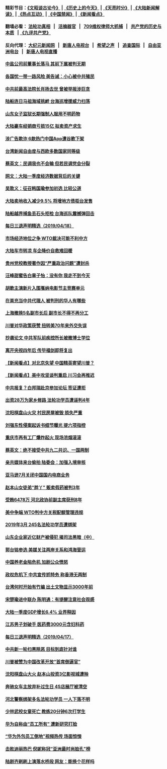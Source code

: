 #### 精彩节目：[《文昭谈古论今》](http://134.209.198.168/wenzhao) | [《历史上的今天》](http://134.209.198.168/today-in-history) | [《天亮时分》](http://134.209.198.168/tianliang) | [《大陆新闻解读》](http://134.209.198.168/ntdtv-comedy) | [《热点互动》](http://134.209.198.168/ntdtv-rdhd)  | [《中国禁闻》](http://134.209.198.168/ntdtv-news) | [《新闻看点》](http://134.209.198.168/news-insight) 

  #### 翻墙必看： [法轮功真相](http://134.209.198.168:10000/videos/truth.html) &nbsp;&nbsp;|&nbsp;&nbsp; [活摘器官](http://134.209.198.168:10000/videos/res/Organs/) &nbsp;&nbsp;|&nbsp;&nbsp; [709维权律师大抓捕](http://134.209.198.168:10000/videos/709/) &nbsp;&nbsp;|&nbsp;&nbsp; [共产党的历史与本质](http://134.209.198.168:10000/videos/ccp.html) &nbsp;&nbsp;| [《九评共产党》](http://134.209.198.168:10000/videos/jiuping/) 

#### 反向代理： [大纪元新闻网](http://134.209.198.168:10080/) &nbsp;&nbsp;|&nbsp;&nbsp; [新唐人电视台](http://134.209.198.168:8000/) &nbsp;&nbsp;|&nbsp;&nbsp; [希望之声](http://134.209.198.168:8200/) &nbsp;&nbsp;|&nbsp;&nbsp; [追查国际](http://134.209.198.168:10010/) &nbsp;&nbsp;|&nbsp;&nbsp; [自由亚洲电台](http://134.209.198.168:9800/) &nbsp;&nbsp;|&nbsp;&nbsp; [新唐人电视直播](http://134.209.198.168/) 

#### [中盐公司前董事长落马 其前下属被判无期](../pages/nsc413/n11198485.md?t=04191538) 

#### [各国忧一带一路风险 美告诫：小心被中共殖民](../pages/nsc413/n11197791.md?t=04191538) 


#### [中共前最高法院长肖扬去世 曾被举报涉巨贪](../pages/nsc413/n11198739.md?t=04191538) 

#### [陆船连日马祖海域挑衅 台海巡增援威力扫荡](../pages/nsc413/n11198697.md?t=04191538) 

#### [山东女子监狱长期强制人服用不明药物](../pages/nsc413/n11196289.md?t=04191538) 

#### [大陆豪车经销商亏损15亿 拟卖资产求生](../pages/nsc413/n11198417.md?t=04191538) 

#### [涉广告欺诈 6款热门中国App遭谷歌下架](../pages/nsc413/n11198357.md?t=04191538) 

#### [台湾新闻自由度与西欧多数国家同等级](../pages/nsc413/n11198279.md?t=04191538) 

#### [蔡英文：民调我也不会输 但若民调党会分裂](../pages/nsc413/n11198073.md?t=04191538) 

#### [网文：大陆一季度经济数据背后的关键](../pages/nsc413/n11197962.md?t=04191538) 

#### [吴敦义：征召韩国瑜参加初选 比较公道](../pages/nsc413/n11198003.md?t=04191538) 

#### [大陆卖地收入减少9.5% 将增地方债柜台发售](../pages/nsc413/n11197447.md?t=04191538) 

#### [陆船越界捕鱼丢石头拒检 台海巡队震撼弹回击](../pages/nsc413/n11197562.md?t=04191538) 

#### [每日三退声明精选（2019/04/18）](../pages/nsc413/n11197515.md?t=04191538) 

#### [市场经济地位之争 WTO裁决可能不利中方](../pages/nsc413/n11197011.md?t=04191538) 

#### [大陆车市转凉 车企降价自救难回暖](../pages/nsc413/n11197126.md?t=04191538) 

#### [贵州党校教授著作因“严重政治问题”遭封杀](../pages/nsc413/n11197238.md?t=04191538) 

#### [汪峰甜蜜告白章子怡：没有你 我走不到今天](../pages/nsc413/n11196715.md?t=04191538) 

#### [胡歌主演新片入围戛纳电影节主竞赛单元](../pages/nsc413/n11196521.md?t=04191538) 

#### [在美充当中共代理人 被判刑的华人有哪些](../pages/nsc413/n11196805.md?t=04191538) 

#### [上海撤换5名副市长后 副市长不得不再分工](../pages/nsc413/n11196779.md?t=04191538) 

#### [川普对华政策获赞 扭转美70年来外交失误](../pages/nsc413/n11196353.md?t=04191538) 

#### [抄袭论文 中共军队前疾控所长被撤博士学位](../pages/nsc413/n11196578.md?t=04191538) 

#### [离开央视四年后 传毕福剑即将复出](../pages/nsc413/n11196325.md?t=04191538) 

#### [【新闻看点】对北京失望 中国精英寄望川普？](../pages/nsc413/n11196621.md?t=04191538) 

#### [【新闻看点】美中攻坚谈判重启 川习会再推迟](../pages/nsc413/n11196397.md?t=04191538) 


#### [中共报复？白邦瑞赴京参加论坛 签证遭拒](../pages/nsc413/n11196699.md?t=04191538) 

#### [出资28万为家乡修路 法轮功学员遭诬判4年](../pages/nsc413/n11195733.md?t=04191538) 

#### [沈阳棋盘山火灾 村民房屋被毁 损失严重](../pages/nsc413/n11195976.md?t=04191538) 

#### [刘强东性侵案起诉书细节曝光 提六项指控](../pages/nsc413/n11196406.md?t=04191538) 

#### [重庆市再有工厂爆炸起火 现场浓烟滚滚](../pages/nsc413/n11196561.md?t=04191538) 

#### [蔡英文：绝不接受中共九二共识、一国两制](../pages/nsc413/n11196359.md?t=04191538) 

#### [亲共媒体来台偷拍 陆委会：加强入境审核](../pages/nsc413/n11195934.md?t=04191538) 

#### [亚马逊7月关闭中国国内电商业务](../pages/nsc413/n11195705.md?t=04191538) 


#### [赵本山女徒弟“胖丫” 贩卖假药被判3年](../pages/nsc413/n11196250.md?t=04191538) 

#### [受贿6478万 河北政协前副主席获刑8年](../pages/nsc413/n11196153.md?t=04191538) 

#### [美中争端 WTO判中方关税配额管理违规](../pages/nsc413/n11196385.md?t=04191538) 

#### [2019年3月 245名法轮功学员遭绑架](../pages/nsc413/n11192501.md?t=04191538) 

#### [山东企业家近亿财产被侵犯 揭司法黑暗（中）](../pages/nsc413/n11193610.md?t=04191538) 

#### [郭台铭参选 美媒关注两岸关系和鸿海营运](../pages/nsc413/n11196297.md?t=04191538) 

#### [中国养老金陷危机 加剧公众愤怒](../pages/nsc413/n11194763.md?t=04191538) 

#### [政权危机下 中共宣传抓特务 称香港无两制](../pages/nsc413/n11195737.md?t=04191538) 

#### [台湾何时开始有竹编 出土文物显示3000年前](../pages/nsc413/n11195422.md?t=04191538) 

#### [宋楚瑜进中联办 陈明通：有提醒注意社会观感](../pages/nsc413/n11194741.md?t=04191538) 

#### [大陆一季度GDP增长6.4% 业界释因](../pages/nsc413/n11194729.md?t=04191538) 

#### [江苏男子划破手 医药费3000元含妇科药](../pages/nsc413/n11194778.md?t=04191538) 

#### [每日三退声明精选（2019/04/17）](../pages/nsc413/n11194701.md?t=04191538) 

#### [中共新一轮扫黑除恶 目标到底针对谁](../pages/nsc413/n11194139.md?t=04191538) 

#### [川普被赞为中国改革开放“首席倒逼官”](../pages/nsc413/n11194063.md?t=04191538) 

#### [沈阳棋盘山大火 赵本山投资3亿影视城遭殃](../pages/nsc413/n11194285.md?t=04191538) 

#### [奔驰女车主放弃补过生日 4S店展厅被清空](../pages/nsc413/n11193913.md?t=04191538) 

#### [河北警察绑架多名法轮功学员 一人下落不明](../pages/nsc413/n11193056.md?t=04191538) 

#### [少林武校女童死亡 教练20分钟6次打学生](../pages/nsc413/n11193836.md?t=04191538) 

#### [华为自称由“员工所有” 遭新研究打脸](../pages/nsc413/n11194091.md?t=04191538) 

#### [“华为外包员工倒地”视频热传 场面惊悚](../pages/nsc413/n11194053.md?t=04191538) 

#### [击败迪丽热巴 倪妮称冠“亚洲最时尚脸孔”榜](../pages/nsc413/n11193943.md?t=04191538) 

#### [陆剧齐刷刷上演落水桥段 网友：能换个花样吗](../pages/nsc413/n11193553.md?t=04191538) 

